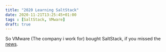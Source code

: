 ```yaml
---
title: "2020 Learning SaltStack"
date: 2020-11-21T13:25:45+01:00
tags : [SaltStack, VMware]
draft: true
---
```


So VMware (The company i work for) bought SaltStack, if you missed the [news](https://blogs.vmware.com/management/2020/10/vmware-completes-saltstack-acquisition-to-bolster-software-configuration-management-and-infrastructure-automation.html).


